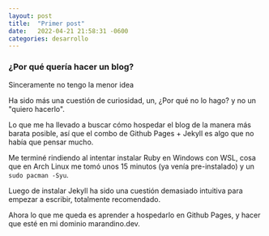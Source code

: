 ```yaml
---
layout: post
title:  "Primer post"
date:   2022-04-21 21:58:31 -0600
categories: desarrollo
---
```


### ¿Por qué quería hacer un blog?
Sinceramente no tengo la menor idea 

Ha sido más una cuestión de curiosidad, un, ¿Por qué no lo hago? y no un "quiero hacerlo".

Lo que me ha llevado a buscar cómo hospedar el blog de la manera más barata posible, así que el combo de Github Pages + Jekyll es algo que no había que pensar mucho.

Me terminé rindiendo al intentar instalar Ruby en Windows con WSL, cosa que en Arch Linux me tomó unos 15 minutos (ya venía pre-instalado) y un `sudo pacman -Syu`.

Luego de instalar Jekyll ha sido una cuestión demasiado intuitiva para empezar a escribir, totalmente recomendado.

Ahora lo que me queda es aprender a hospedarlo en Github Pages, y hacer que esté en mi dominio marandino.dev.

